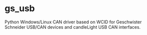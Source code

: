 # gs_usb

Python Windows/Linux CAN driver based on WCID for Geschwister Schneider USB/CAN devices and candleLight USB CAN interfaces.
